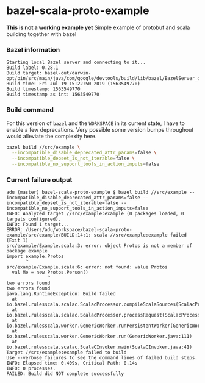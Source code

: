 # bazel-scala-proto-example

**This is not a working example yet**
Simple example of protobuf and scala building together with bazel


### Bazel information
```
Starting local Bazel server and connecting to it...
Build label: 0.28.1
Build target: bazel-out/darwin-opt/bin/src/main/java/com/google/devtools/build/lib/bazel/BazelServer_deploy.jar
Build time: Fri Jul 19 15:22:50 2019 (1563549770)
Build timestamp: 1563549770
Build timestamp as int: 1563549770
```


### Build command

For this version of `bazel` and the `WORKSPACE` in its current state, I have to enable a few deprecations. Very possible some version bumps throughout would alleviate the complexity here.

```bash
bazel build //src/example \
  --incompatible_disable_deprecated_attr_params=false \
  --incompatible_depset_is_not_iterable=false \
  --incompatible_no_support_tools_in_action_inputs=false
```


### Current failure output

```
adu (master) bazel-scala-proto-example $ bazel build //src/example --incompatible_disable_deprecated_attr_params=false --incompatible_depset_is_not_iterable=false --incompatible_no_support_tools_in_action_inputs=false
INFO: Analyzed target //src/example:example (0 packages loaded, 0 targets configured).
INFO: Found 1 target...
ERROR: /Users/adu/workspace/bazel-scala-proto-example/src/example/BUILD:14:1: scala //src/example:example failed (Exit 1)
src/example/Example.scala:3: error: object Protos is not a member of package example
import example.Protos
       ^
src/example/Example.scala:6: error: not found: value Protos
  val Me = new Protos.Person()
               ^
two errors found
two errors found
java.lang.RuntimeException: Build failed
  at io.bazel.rulesscala.scalac.ScalacProcessor.compileScalaSources(ScalacProcessor.java:242)
  at io.bazel.rulesscala.scalac.ScalacProcessor.processRequest(ScalacProcessor.java:67)
  at io.bazel.rulesscala.worker.GenericWorker.runPersistentWorker(GenericWorker.java:45)
  at io.bazel.rulesscala.worker.GenericWorker.run(GenericWorker.java:111)
  at io.bazel.rulesscala.scalac.ScalaCInvoker.main(ScalaCInvoker.java:41)
Target //src/example:example failed to build
Use --verbose_failures to see the command lines of failed build steps.
INFO: Elapsed time: 0.409s, Critical Path: 0.14s
INFO: 0 processes.
FAILED: Build did NOT complete successfully
```
